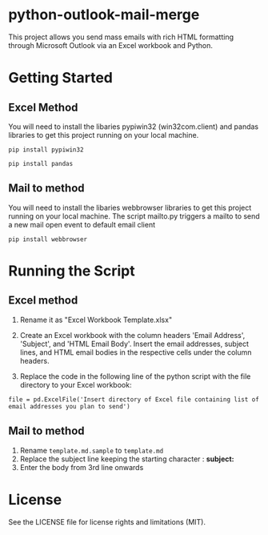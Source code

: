 # python-outlook-mail-merge
This project allows you send mass emails with rich HTML formatting through Microsoft Outlook via an Excel workbook and Python.

# Getting Started
## Excel Method
You will need to install the libaries pypiwin32 (win32com.client) and pandas libraries to get this project running on your local machine.
```
pip install pypiwin32
```
```
pip install pandas
```

## Mail to method
You will need to install the libaries webbrowser libraries to get this project running on your local machine. The script mailto.py triggers a mailto to send a new mail open event to default email client
```
pip install webbrowser
```

# Running the Script
## Excel method
1. Rename it as "Excel Workbook Template.xlsx"
2. Create an Excel workbook with the column headers 'Email Address', 'Subject', and 'HTML Email Body'. Insert the email addresses, subject lines,
and HTML email bodies in the respective cells under the column headers.

3. Replace the code in the following line of the python script with the file directory to your Excel workbook:
```
file = pd.ExcelFile('Insert directory of Excel file containing list of email addresses you plan to send') 
```

## Mail to method
1. Rename `template.md.sample` to `template.md`
2. Replace the subject line keeping the starting character : **subject:**
3. Enter the body from 3rd line onwards
# License
See the LICENSE file for license rights and limitations (MIT).
